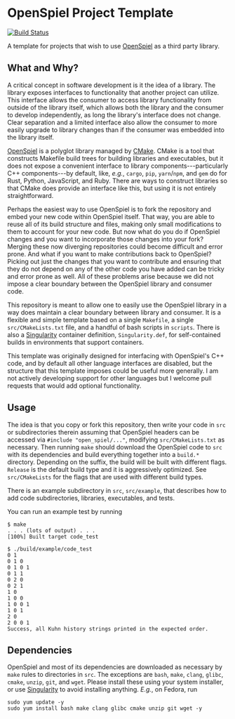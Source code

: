 # OpenSpiel Project Template

[![Build Status](https://travis-ci.com/dmorrill10/open_spiel-project-template.svg?token=&branch=master)](https://travis-ci.com/dmorrill10/open_spiel-project-template)

A template for projects that wish to use [OpenSpiel](https://github.com/deepmind/open_spiel) as a third party library.

## What and Why?

A critical concept in software development is it the idea of a library. The library exposes interfaces to functionality that another project can utilize. This interface allows the consumer to access library functionality from outside of the library itself, which allows both the library and the consumer to develop independently, as long the library's interface does not change. Clear separation and a limited interface also allow the consumer to more easily upgrade to library changes than if the consumer was embedded into the library itself.

[OpenSpiel](https://github.com/deepmind/open_spiel) is a polyglot library managed by [CMake](https://cmake.org/). CMake is a tool that constructs Makefile build trees for building libraries and executables, but it does not expose a convenient interface to library components---particularly C++ components---by default, like, *e.g.*, `cargo`, `pip`, `yarn`/`npm`, and `gem` do for Rust, Python, JavaScript, and Ruby. There are ways to construct libraries so that CMake does provide an interface like this, but using it is not entirely straightforward.

Perhaps the easiest way to use OpenSpiel is to fork the repository and embed your new code within OpenSpiel itself. That way, you are able to reuse all of its build structure and files, making only small modifications to them to account for your new code. But now what do you do if OpenSpiel changes and you want to incorporate those changes into your fork? Merging these now diverging repositories could become difficult and error prone. And what if you want to make contributions back to OpenSpiel? Picking out just the changes that you want to contribute and ensuring that they do not depend on any of the other code you have added can be tricky and error prone as well. All of these problems arise because we did not impose a clear boundary between the OpenSpiel library and consumer code.

This repository is meant to allow one to easily use the OpenSpiel library in a way does maintain a clear boundary between library and consumer. It is a flexible and simple template based on a single `Makefile`, a single `src/CMakeLists.txt` file, and a handful of bash scripts in `scripts`. There is also a [Singularity](https://sylabs.io/docs/) container definition, `Singularity.def`, for self-contained builds in environments that support containers.

This template was originally designed for interfacing with OpenSpiel's C++ code, and by default all other language interfaces are disabled, but the structure that this template imposes could be useful more generally. I am not actively developing support for other languages but I welcome pull requests that would add optional functionality.


## Usage

The idea is that you copy or fork this repository, then write your code in `src` or subdirectories therein assuming that OpenSpiel headers can be accessed via  `#include "open_spiel/..."`, modifying `src/CMakeLists.txt` as necessary. Then running `make` should download the OpenSpiel code to `src` with its dependencies and build everything together into a `build.*` directory. Depending on the suffix, the build will be built with different flags. `Release` is the default build type and it is aggressively optimized. See `src/CMakeLists` for the flags that are used with different build types.

There is an example subdirectory in `src`, `src/example`, that describes how to add code subdirectories, libraries, executables, and tests.

You can run an example test by running

```
$ make
. . . (lots of output) . . .
[100%] Built target code_test

$ ./build/example/code_test
0 1
0 1 0
0 1 0 1
0 1 1
0 2 0
0 2 1
1 0
1 0 0
1 0 0 1
1 0 1
2 0
2 0 0 1
Success, all Kuhn history strings printed in the expected order.
```


## Dependencies

OpenSpiel and most of its dependencies are downloaded as necessary by `make` rules to directories in `src`. The exceptions are `bash`, `make`, `clang`, `glibc`, `cmake`, `unzip`, `git`, and `wget`. Please install these using your system installer, or use [Singularity](https://sylabs.io/docs/) to avoid installing anything. *E.g.*, on Fedora, run

```
sudo yum update -y
sudo yum install bash make clang glibc cmake unzip git wget -y
```
